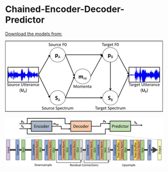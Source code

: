 # Chained-Encoder-Decoder-Predictor

[Download the models from: ](https://drive.google.com/file/d/1INtgG17a0giI4EChgAefL1qr4RHr0Csl/view?usp=sharing)

![Alt text](images/graphical_model.png?raw=true "Graphical Model")

![Alt text](images/nn_model.png?raw=true "Neural Network Model")

